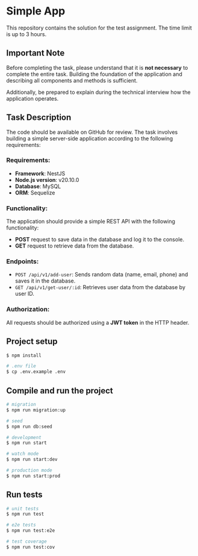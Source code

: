 # Simple App

This repository contains the solution for the test assignment. The time limit is up to 3 hours.

## Important Note

Before completing the task, please understand that it is **not necessary** to complete the entire task. Building the foundation of the application and describing all components and methods is sufficient.

Additionally, be prepared to explain during the technical interview how the application operates.

## Task Description

The code should be available on GitHub for review. The task involves building a simple server-side application according to the following requirements:

### Requirements:
- **Framework**: NestJS
- **Node.js version**: v20.10.0
- **Database**: MySQL
- **ORM**: Sequelize

### Functionality:
The application should provide a simple REST API with the following functionality:
- **POST** request to save data in the database and log it to the console.
- **GET** request to retrieve data from the database.

### Endpoints:
- `POST /api/v1/add-user`: Sends random data (name, email, phone) and saves it in the database.
- `GET /api/v1/get-user/:id`: Retrieves user data from the database by user ID.

### Authorization:
All requests should be authorized using a **JWT token** in the HTTP header.

## Project setup

```bash
$ npm install

# .env file
$ cp .env.example .env
```

## Compile and run the project

```bash
# migration
$ npm run migration:up

# seed
$ npm run db:seed

# development
$ npm run start

# watch mode
$ npm run start:dev

# production mode
$ npm run start:prod
```

## Run tests

```bash
# unit tests
$ npm run test

# e2e tests
$ npm run test:e2e

# test coverage
$ npm run test:cov
```